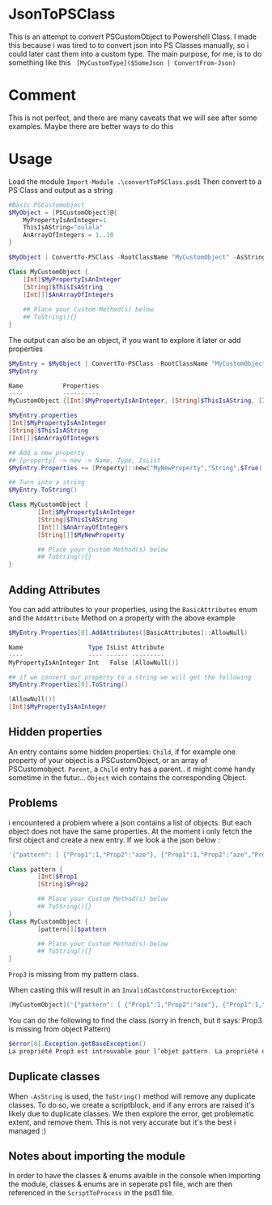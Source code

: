 # JsonToPSClass
This is an attempt to convert PSCustomObject to Powershell Class.
I made this because i was tired to to convert json into PS Classes manually, so i could later cast them into a custom type.
The main purpose, for me, is to do something like this `` [MyCustomType]($SomeJson | ConvertFrom-Json)``

# Comment
This is not perfect, and there are many caveats that we will see after some examples. Maybe there are better ways to do this

# Usage
Load the module ``Import-Module .\convertToPSClass.psd1``
Then convert to a PS Class and output as a string

```Powershell
#Basic PSCustomobject
$MyObject = [PSCustomObject]@{
    MyPropertyIsAnInteger=1
    ThisIsAString="oulala"
    AnArrayOfIntegers = 1..10
}

$MyObject | ConvertTo-PSClass -RootClassName "MyCustomObject" -AsString

Class MyCustomObject {
	[Int]$MyPropertyIsAnInteger
	[String]$ThisIsAString
	[Int[]]$AnArrayOfIntegers
 
	## Place your Custom Method(s) below
	## ToString(){} 
}
```

The output can also be an object, if you want to explore it later or add properties
```Powershell
$MyEntry = $MyObject | ConvertTo-PSClass -RootClassName "MyCustomObject"
$MyEntry

Name           Properties                                                                       IsRoot
----           ----------                                                                       ------
MyCustomObject {[Int]$MyPropertyIsAnInteger, [String]$ThisIsAString, [Int[]]$AnArrayOfIntegers}   True

$MyEntry.properties
[Int]$MyPropertyIsAnInteger
[String]$ThisIsAString
[Int[]]$AnArrayOfIntegers

## Add a new property
## [property] -> new -> Name, Type, IsList
$MyEntry.Properties += [Property]::new("MyNewProperty","String",$True)

## Turn into a string
$MyEntry.ToString()

Class MyCustomObject {
        [Int]$MyPropertyIsAnInteger
        [String]$ThisIsAString
        [Int[]]$AnArrayOfIntegers
        [String[]]$MyNewProperty

        ## Place your Custom Method(s) below
        ## ToString(){}
}
```

## Adding Attributes
You can add attributes to your properties, using the ``BasicAttributes`` enum and the ``AddAttribute`` Method on a property
with the above example
```Powershell
$MyEntry.Properties[0].AddAttributes([BasicAttributes]::AllowNull)

Name                  Type IsList Attribute
----                  ---- ------ ---------
MyPropertyIsAnInteger Int   False [AllowNull()]

## if we convert our property to a string we will get the following
$MyEntry.Properties[0].ToString()

[AllowNull()]
[Int]$MyPropertyIsAnInteger
```

## Hidden properties
An entry contains some hidden properties:
``Child``, if for example one property of your object is a PSCustomObject, or an array of PSCustomobject.
``Parent``, a ``Child`` entry has a parent.. it might come handy sometime in the futur...
``Object`` wich contains the corresponding Object.

## Problems
i encountered a problem where a json contains a list of objects. But each object does not have the same properties.
At the moment i only fetch the first object and create a new entry. 
If we look a the json below :
```Powershell
'{"pattern": [ {"Prop1":1,"Prop2":"aze"}, {"Prop1":1,"Prop2":"aze","Prop3":"I will be Missing.."} ]}' | ConvertFrom-Json | Convertto-PSClass -RootClassName MyCustomObject -AsString

Class pattern {
        [Int]$Prop1
        [String]$Prop2

        ## Place your Custom Method(s) below
        ## ToString(){}
}
Class MyCustomObject {
        [pattern[]]$pattern

        ## Place your Custom Method(s) below
        ## ToString(){}
}
```
``Prop3`` is missing from my pattern class.

When casting this will result in an ``InvalidCastConstructorException``:
```powershell
[MyCustomObject]('{"pattern": [ {"Prop1":1,"Prop2":"aze"}, {"Prop1":1,"Prop2":"aze","Prop3":"Im Missing.."} ]}' | ConvertFrom-Json)
```
You can do the following to find the class (sorry in french, but it says: Prop3 is missing from object Pattern)
```powershell
$error[0].Exception.getBaseException()
La propriété Prop3 est introuvable pour l’objet pattern. La propriété disponible est la suivante : [Prop1 <System.Int32>] , [Prop2 <System.String>]
```

## Duplicate classes
When ``-AsString`` is used, the ``ToString()`` method will remove any duplicate classes. To do so, we create a scriptblock, and if any errors are raised it's likely due to duplicate classes. We then explore the error, get problematic extent, and remove them. This is not very accurate but it's the best i managed :)

## Notes about importing the module
In order to have the classes & enums avaible in the console when importing the module, classes & enums are in seperate ps1 file, wich are then referenced in the ``ScriptToProcess`` in the psd1 file.

